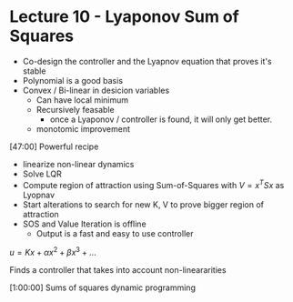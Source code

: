 # Lecture 10 - Lyaponov Sum of Squares
- Co-design the controller and the Lyapnov equation that proves it's stable
- Polynomial is a good basis
- Convex / Bi-linear in desicion variables
    - Can have local minimum
    - Recursively feasable 
        - once a Lyaponov / controller is found, it will only get better.
    - monotomic improvement

[47:00] Powerful recipe
- linearize non-linear dynamics
- Solve LQR
- Compute region of attraction using Sum-of-Squares with $V=x^TSx$ as Lyopnav
- Start alterations to search for new K, V to prove bigger region of attraction
- SOS and Value Iteration is offline
    - Output is a fast and easy to use controller

$u = Kx+\alpha{x^2}+\beta x^3 +...$

Finds a controller that takes into account non-lineararities

[1:00:00] Sums of squares dynamic programming